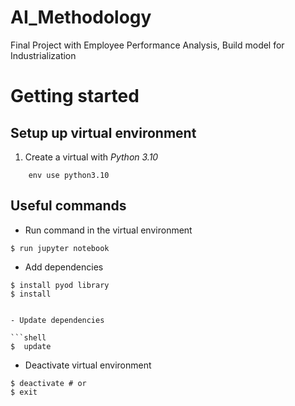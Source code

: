 # AI_Methodology
Final Project with Employee Performance Analysis, Build model for Industrialization 

 # Getting started

## Setup up virtual environment

1. Create a virtual with *Python 3.10*

```shell
    env use python3.10
```

## Useful commands

- Run command in the virtual environment

```shell
$ run jupyter notebook 
```

- Add dependencies

```shell
$ install pyod library
$ install 


- Update dependencies

```shell
$  update
```

- Deactivate virtual environment

```shell
$ deactivate # or
$ exit
